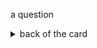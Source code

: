 a question

<details>
<summary>back of the card</summary>
<br>

the answer and explanation

</details>
